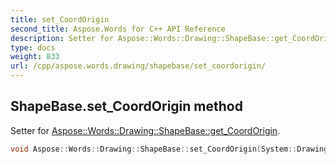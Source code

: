 ```yaml
---
title: set_CoordOrigin
second_title: Aspose.Words for C++ API Reference
description: Setter for Aspose::Words::Drawing::ShapeBase::get_CoordOrigin. 
type: docs
weight: 833
url: /cpp/aspose.words.drawing/shapebase/set_coordorigin/
---
```

## ShapeBase.set_CoordOrigin method


Setter for [Aspose::Words::Drawing::ShapeBase::get_CoordOrigin](../get_coordorigin/).

```cpp
void Aspose::Words::Drawing::ShapeBase::set_CoordOrigin(System::Drawing::Point value)
```

